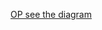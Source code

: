 [OP see the diagram](https://leetcode.com/problems/product-of-array-except-self/discuss/1597994/C%2B%2BPython-4-Simple-Solutions-w-Explanation-or-Prefix-and-Suffix-product-O(1)-space-approach)